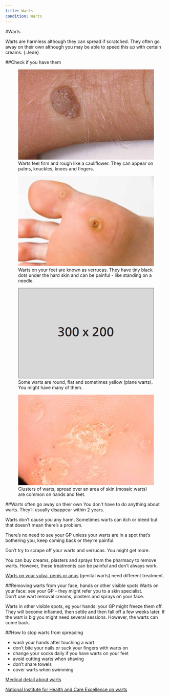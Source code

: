 ```yaml
---
title: Warts
condition: Warts
---
```


#Warts

Warts are harmless although they can spread if scratched. They often go away on
their own although you may be able to speed this up with certain creams.
{:.lede}

##Check if you have them

<div class="condition-images">
  <figure role="group" aria-labelledby="condition-image-caption-1">
    <img src="/public/images/conditions/warts/standard-wart.jpg" alt="Wart" />
    <figcaption id="condition-image-caption-1">Warts feel firm and rough like a cauliflower. They can appear on palms, knuckles, knees and fingers.</figcaption>
  </figure><!--
  --><figure role="group" aria-labelledby="condition-image-caption-2">
    <img src="/public/images/conditions/warts/verruca.jpg" alt="Verruca" />
    <figcaption id="condition-image-caption-2">Warts on your feet are known as verrucas. They have tiny black dots under the hard skin and can be painful - like standing on a needle.</figcaption>
  </figure><!--
  --><figure role="group" aria-labelledby="condition-image-caption-3">
    <img src="/public/images/conditions/placeholder.png" alt="Plane warts" />
    <figcaption id="condition-image-caption-3">Some warts are round, flat and sometimes yellow (plane warts). You might have many of them.</figcaption>
  </figure><!--
  --><figure role="group" aria-labelledby="condition-image-caption-4">
    <img src="/public/images/conditions/warts/cluster.jpg" alt="Mosaic warts" />
    <figcaption id="condition-image-caption-4">Clusters of warts, spread over an area of skin (mosaic warts) are common on hands and feet.</figcaption>
  </figure>
</div>

##Warts often go away on their own
You don’t have to do anything about warts. They’ll usually disappear within 2 years.

Warts don’t cause you any harm. Sometimes warts can itch or bleed but that doesn’t mean there’s a problem.

<div class="notice" role="note" aria-label="Information">
  <p>
    There’s no need to see your GP unless your warts are in a spot that’s bothering you, keep coming back or they’re painful.
  </p>
</div>

Don’t try to scrape off your warts and verrucas. You might get more.

You can buy creams, plasters and sprays from the pharmacy to remove warts. However, these treatments can be painful and don’t always work.

[Warts on your vulva, penis or anus](http://www.nhs.uk/Conditions/Genital_warts/Pages/Introduction.aspx) (genital warts) need different treatment.

##Removing warts from your face, hands or other visible spots
Warts on your face: see your GP - they might refer you to a skin specialist.  
Don’t use wart removal creams, plasters and sprays on your face.

Warts in other visible spots, eg your hands: your GP might freeze them off. They will become inflamed, then settle and then fall off a few weeks later. If the wart is big you might need several sessions. However, the warts can come back.

##How to stop warts from spreading

- wash your hands after touching a wart
- don’t bite your nails or suck your fingers with warts on
- change your socks daily if you have warts on your feet
- avoid cutting warts when shaving
- don’t share towels
- cover warts when swimming

[Medical detail about warts](http://www.nhs.uk/Conditions/Warts/Pages/Introduction.aspx)

[National Institute for Health and Care Excellence on warts](http://cks.nice.org.uk/warts-and-verrucae#!background)
